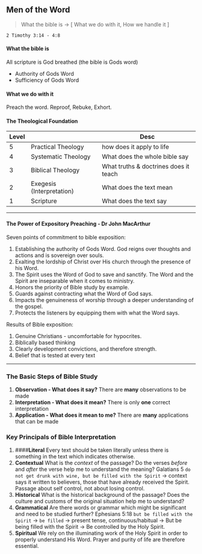 ## Men of the Word

> What the bible is -> [ What we do with it, How we handle it ]

`2 Timothy 3:14 - 4:8`

#### What the bible is
All scripture is God breathed (the bible is Gods word)
- Authority of Gods Word
- Sufficiency of Gods Word

#### What we do with it
Preach the word. Reproof, Rebuke, Exhort.

#### The Theological Foundation

Level            |              |      Desc
------------ | ------------- | -------------
 5 | Practical Theology | how does it apply to life
 4 | Systematic Theology | What does the whole bible say
 3 | Biblical Theology | What truths & doctrines does it teach
 2 | Exegesis (Interpretation) |  What does the text mean
 1 | Scripture | What does the text say

----

#### The Power of Expository Preaching - Dr John MacArthur
Seven points of commitment to bible exposition:

1. Establishing the authority of Gods Word. God reigns over thoughts and actions and is sovereign over souls.
2. Exalting the lordship of Christ over His church through the presence of his Word.
3. The Spirit uses the Word of God to save and sanctify. The Word and the Spirit are inseparable when it comes to ministry.
4. Honors the priority of Bible study by example.
5. Guards against contracting what the Word of God says.
6. Impacts the genuineness of worship through a deeper understanding of the gospel.
7. Protects the listeners by equipping them with what the Word says.

Results of Bible exposition:

1. Genuine Christians - uncomfortable for hypocrites.
2. Biblically based thinking
3. Clearly development convictions, and therefore strength.
4. Belief that is tested at every text

----

### The Basic Steps of Bible Study

1. **Observation - What does it say?**
  There are **many** observations to be made
2. **Interpretation - What does it mean?**
  There is only **one** correct interpretation
3. **Application - What does it mean to me?**
  There are **many** applications that can be made

### Key Principals of Bible Interpretation

1. ####**Literal**
  Every text should be taken literally unless there is something in the text which indicates otherwise.
2. **Contextual**
  What is the *context* of the passage? Do the verses *before* and *after* the verse help me to understand the meaning?
  Galatians 5 `do not get drunk with wine, but be filled with the Spirit` -> context says it written to believers, those that have already received the Spirit. Passage about self control, not about losing control.
3. **Historical**
  What is the historical background of the passage? Does the culture and customs of the original situation help me to understand?
4. **Grammatical**
  Are there words or grammar which might be significant and need to be studied further?
  Ephesians 5:18 `but be filled with the Spirit` -> `be filled` -> present tense, continuous/habitual -> But be being filled with the Spirit -> Be controlled by the Holy Spirit.
5. **Spiritual**
  We rely on the illuminating work of the Holy Spirit in order to properly understand His Word. Prayer and purity of life are therefore essential.



